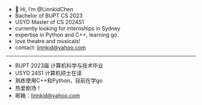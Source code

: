 - 👋 Hi, I’m @LinnkidChen
- Bachelor of BUPT CS 2023
- USYD Master of CS 2024S1
- currently looking for internships in Sydney
- expertise in Python and C++, learning go.
- love theatre and musicals!
- contact: linnkid@yahoo.com

---
- BUPT 2023届 计算机科学与技术毕业
- USYD 24S1 计算机硕士在读
- 熟练使用C++和Python，目前在学go
- 热爱剧场！
- 邮箱：linnkid@yahoo.com
<!---
LinnkidChen/LinnkidChen is a ✨ special ✨ repository because its `README.md` (this file) appears on your GitHub profile.
You can click the Preview link to take a look at your changes.
--->
